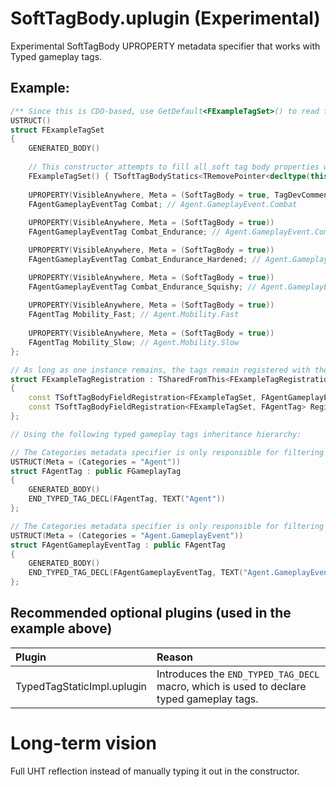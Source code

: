 # SoftTagBody.uplugin (Experimental)
Experimental SoftTagBody UPROPERTY metadata specifier that works with Typed gameplay tags.

## Example:
```cpp
/** Since this is CDO-based, use GetDefault<FExampleTagSet>() to read fields */
USTRUCT()
struct FExampleTagSet
{
    GENERATED_BODY()
    
    // This constructor attempts to fill all soft tag body properties with its corresponding tag value.
    FExampleTagSet() { TSoftTagBodyStatics<TRemovePointer<decltype(this)>::Type>::InitFields<FAgentGameplayEventTag, FAgentTag>(this); }
    
    UPROPERTY(VisibleAnywhere, Meta = (SoftTagBody = true, TagDevComment = "Tag dev comment that's used when this property gets registered as native gameplay tag. "))
    FAgentGameplayEventTag Combat; // Agent.GameplayEvent.Combat
    
    UPROPERTY(VisibleAnywhere, Meta = (SoftTagBody = true))
    FAgentGameplayEventTag Combat_Endurance; // Agent.GameplayEvent.Combat.Endurance

    UPROPERTY(VisibleAnywhere, Meta = (SoftTagBody = true))
    FAgentGameplayEventTag Combat_Endurance_Hardened; // Agent.GameplayEvent.Combat.Hardened

    UPROPERTY(VisibleAnywhere, Meta = (SoftTagBody = true))
    FAgentGameplayEventTag Combat_Endurance_Squishy; // Agent.GameplayEvent.Combat.Squishy
	
    UPROPERTY(VisibleAnywhere, Meta = (SoftTagBody = true))
    FAgentTag Mobility_Fast; // Agent.Mobility.Fast
	
    UPROPERTY(VisibleAnywhere, Meta = (SoftTagBody = true))
    FAgentTag Mobility_Slow; // Agent.Mobility.Slow
};

// As long as one instance remains, the tags remain registered with the gameplay tags module.
struct FExampleTagRegistration : TSharedFromThis<FExampleTagRegistration>
{
    const TSoftTagBodyFieldRegistration<FExampleTagSet, FAgentGameplayEventTag> Registration1;
	const TSoftTagBodyFieldRegistration<FExampleTagSet, FAgentTag> Registration2;
};

// Using the following typed gameplay tags inheritance hierarchy:

// The Categories metadata specifier is only responsible for filtering the GameplayTag in the editor.
USTRUCT(Meta = (Categories = "Agent"))
struct FAgentTag : public FGameplayTag
{
    GENERATED_BODY()
    END_TYPED_TAG_DECL(FAgentTag, TEXT("Agent"))
};

// The Categories metadata specifier is only responsible for filtering the GameplayTag in the editor.
USTRUCT(Meta = (Categories = "Agent.GameplayEvent"))
struct FAgentGameplayEventTag : public FAgentTag
{
    GENERATED_BODY()
    END_TYPED_TAG_DECL(FAgentGameplayEventTag, TEXT("Agent.GameplayEvent"))
};

```
## Recommended optional plugins (used in the example above)
| Plugin | Reason |
| :----- | :----- |
| TypedTagStaticImpl.uplugin | Introduces the `END_TYPED_TAG_DECL` macro, which is used to declare typed gameplay tags. |

# Long-term vision

Full UHT reflection instead of manually typing it out in the constructor.
